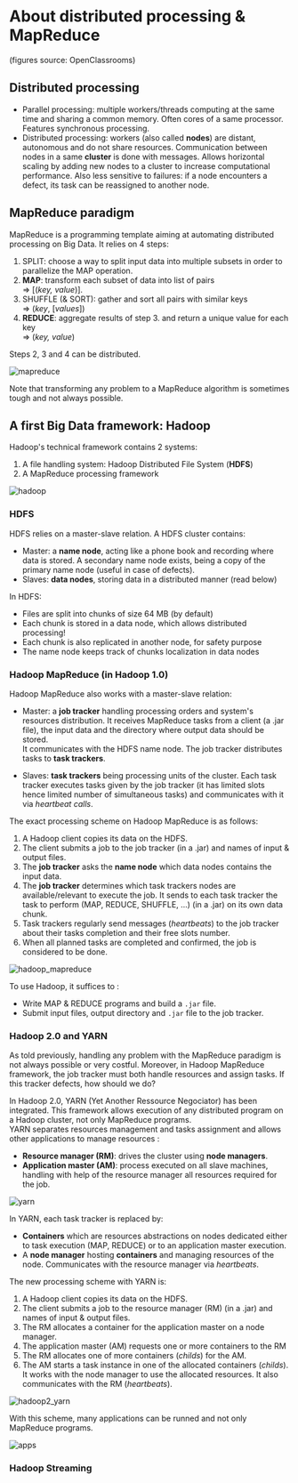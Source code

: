 # About distributed processing & MapReduce 
(figures source: OpenClassrooms)

## Distributed processing

- Parallel processing: multiple workers/threads computing at the same time and sharing a common memory. Often cores of a same processor. Features synchronous processing.
- Distributed processing: workers (also called **nodes**) are distant, autonomous and do not share resources. Communication between nodes in a same **cluster** is done with messages. Allows horizontal scaling by adding new nodes to a cluster to increase computational performance. Also less sensitive to failures: if a node encounters a defect, its task can be reassigned to another node.

## MapReduce paradigm

MapReduce is a programming template aiming at automating distributed processing on Big Data. It relies on 4 steps: 
1. SPLIT: choose a way to split input data into multiple subsets in order to parallelize the MAP operation.
2. **MAP**: transform each subset of data into list of pairs  
=> [(*key, value*)].
3. SHUFFLE (& SORT): gather and sort all pairs with similar keys  
=> (*key*, [*values*])
4. **REDUCE**: aggregate results of step 3. and return a unique value for each key  
=> (*key, value*)

Steps 2, 3 and 4 can be distributed.

![mapreduce](https://user.oc-static.com/upload/2017/03/21/14900935617221_Diapositive07.jpeg)

Note that transforming any problem to a MapReduce algorithm is sometimes tough and not always possible.

## A first Big Data framework: Hadoop

Hadoop's technical framework contains 2 systems: 
1. A file handling system: Hadoop Distributed File System (**HDFS**)
2. A MapReduce processing framework

![hadoop](https://user.oc-static.com/upload/2017/03/21/149009497754_Diapositive4Hadoop.jpeg)

### HDFS
HDFS relies on a master-slave relation. A HDFS cluster contains:
- Master: a **name node**, acting like a phone book and recording where data is stored. A secondary name node exists, being a copy of the primary name node (useful in case of defects).  
- Slaves: **data nodes**, storing data in a distributed manner (read below)

In HDFS: 
- Files are split into chunks of size 64 MB (by default)
- Each chunk is stored in a data node, which allows distributed processing!
- Each chunk is also replicated in another node, for safety purpose
- The name node keeps track of chunks localization in data nodes


### Hadoop MapReduce (in Hadoop 1.0)
Hadoop MapReduce also works with a master-slave relation:
- Master: a **job tracker** handling processing orders and system's resources distribution. It receives MapReduce tasks from a client (a .jar file), the input data and the directory where output data should be stored.  
It communicates with the HDFS name node. The job tracker distributes tasks to **task trackers**.  

- Slaves: **task trackers** being processing units of the cluster. Each task tracker executes tasks given by the job tracker (it has limited slots hence limited number of simultaneous tasks) and communicates with it via *heartbeat calls*.  

The exact processing scheme on Hadoop MapReduce is as follows:
1. A Hadoop client copies its data on the HDFS.
2. The client submits a job to the job tracker (in a .jar) and names of input & output files.
3. The **job tracker**  asks the **name node** which data nodes contains the input data.
4. The **job tracker** determines which task trackers nodes are available/relevant to execute the job. It sends to each task tracker the task to perform (MAP, REDUCE, SHUFFLE, ...)  (in a .jar) on its own data chunk.
5. Task trackers regularly send messages (*heartbeats*) to the job tracker about their tasks completion and their free slots number.
6. When all planned tasks are completed and confirmed, the job is considered to be done.

![hadoop_mapreduce](https://user.oc-static.com/upload/2017/03/21/14900952407238_Diapositive5Hadoop.jpeg)

To use Hadoop, it suffices to :
- Write MAP & REDUCE programs and build a `.jar` file.
- Submit input files, output directory and `.jar` file to the job tracker.

### Hadoop 2.0 and YARN
As told previously, handling any problem with the MapReduce paradigm is not always possible or very costful. Moreover, in Hadoop MapReduce framework, the job tracker must both handle resources and assign tasks. If this tracker defects, how should we do?  

In Hadoop 2.0, YARN (Yet Another Ressource Negociator) has been integrated. This  framework allows execution of any distributed program on a Hadoop cluster, not only MapReduce programs.  
YARN separates resources management and tasks assignment and allows other applications to manage resources :
- **Resource manager (RM)**: drives the cluster using **node managers**.
- **Application master (AM)**: process executed on all slave machines, handling with help of the resource manager all resources required for the job.

![yarn](https://user.oc-static.com/upload/2017/03/21/14900953273661_Hadoop_withYarn.png)

In YARN, each task tracker is replaced by:
- **Containers** which are resources abstractions on nodes dedicated either to task execution (MAP, REDUCE) or to an application master execution.
-  A **node manager** hosting  **containers** and managing resources of the node. Communicates with the resource manager via *heartbeats*.

The new processing scheme with YARN is:
1. A Hadoop client copies its data on the HDFS.
2. The client submits a job to the resource manager (RM) (in a .jar) and names of input & output files.
3. The RM allocates a container for the application master on a node manager.
4. The application master (AM) requests one or more containers to the RM
5. The RM allocates one of more containers (*childs*) for the AM.
6. The AM starts a task instance in one of the allocated containers (*childs*). It works with the node manager to use the allocated resources. It also communicates with the RM (*heartbeats*).

![hadoop2_yarn](https://user.oc-static.com/upload/2017/03/21/14900954970947_DiapositiveYarnSchemaExecution.jpeg)

With this scheme, many applications can be runned and not only MapReduce programs.

![apps](https://user.oc-static.com/upload/2017/03/21/1490095525726_Yarnapplications.jpeg)


### Hadoop Streaming
